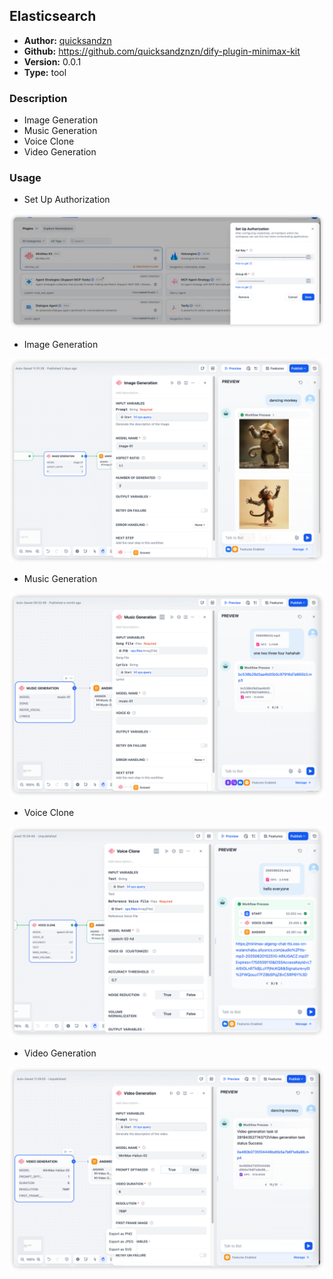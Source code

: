 ## Elasticsearch

- **Author:** [quicksandzn](https://github.com/quicksandznzn)
- **Github:** https://github.com/quicksandznzn/dify-plugin-minimax-kit
- **Version:** 0.0.1
- **Type:** tool

### Description
- Image Generation
- Music Generation
- Voice Clone
- Video  Generation

### Usage

- Set Up Authorization

![img.png](_assets/img.png)

- Image Generation

![img.png](_assets/image_generation.png)

- Music Generation

![img.png](_assets/music_generation.png)

- Voice Clone

![img.png](_assets/voice_clone.png)

- Video Generation

![img.png](_assets/video_generation.png)

